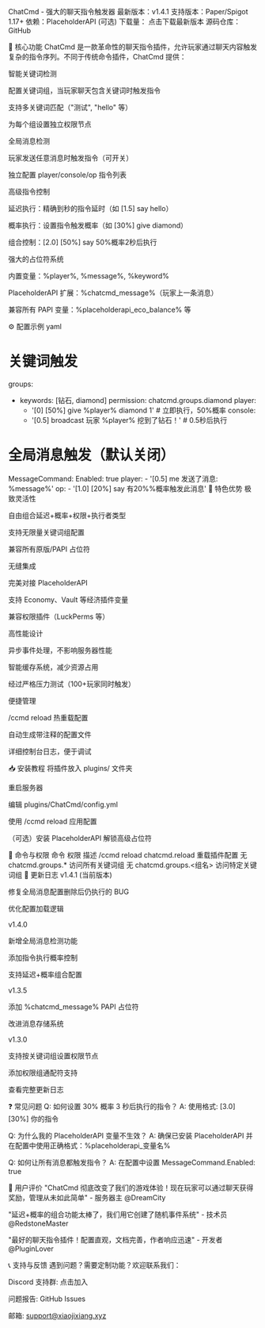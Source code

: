 ChatCmd - 强大的聊天指令触发器
最新版本：v1.4.1
支持版本：Paper/Spigot 1.17+
依赖：PlaceholderAPI (可选)
下载量： 点击下载最新版本
源码仓库： GitHub

🌟 核心功能
ChatCmd 是一款革命性的聊天指令插件，允许玩家通过聊天内容触发复杂的指令序列。不同于传统命令插件，ChatCmd 提供：

智能关键词检测

配置关键词组，当玩家聊天包含关键词时触发指令

支持多关键词匹配（"测试", "hello" 等）

为每个组设置独立权限节点

全局消息检测

玩家发送任意消息时触发指令（可开关）

独立配置 player/console/op 指令列表

高级指令控制

延迟执行：精确到秒的指令延时（如 [1.5] say hello）

概率执行：设置指令触发概率（如 [30%] give diamond）

组合控制：[2.0] [50%] say 50%概率2秒后执行

强大的占位符系统

内置变量：%player%, %message%, %keyword%

PlaceholderAPI 扩展：%chatcmd_message%（玩家上一条消息）

兼容所有 PAPI 变量：%placeholderapi_eco_balance% 等

⚙️ 配置示例
yaml
# 关键词触发
groups:
  - keywords: [钻石, diamond]
    permission: chatcmd.groups.diamond
    player:
      - '[0] [50%] give %player% diamond 1' # 立即执行，50%概率
    console:
      - '[0.5] broadcast 玩家 %player% 挖到了钻石！' # 0.5秒后执行

# 全局消息触发（默认关闭）
MessageCommand:
  Enabled: true
  player:
    - '[0.5] me 发送了消息: %message%'
  op:
    - '[1.0] [20%] say 有20%%概率触发此消息'
🚀 特色优势
极致灵活性

自由组合延迟+概率+权限+执行者类型

支持无限量关键词组配置

兼容所有原版/PAPI 占位符

无缝集成

完美对接 PlaceholderAPI

支持 Economy、Vault 等经济插件变量

兼容权限插件（LuckPerms 等）

高性能设计

异步事件处理，不影响服务器性能

智能缓存系统，减少资源占用

经过严格压力测试（100+玩家同时触发）

便捷管理

/ccmd reload 热重载配置

自动生成带注释的配置文件

详细控制台日志，便于调试

📥 安装教程
将插件放入 plugins/ 文件夹

重启服务器

编辑 plugins/ChatCmd/config.yml

使用 /ccmd reload 应用配置

（可选）安装 PlaceholderAPI 解锁高级占位符

🔧 命令与权限
命令	权限	描述
/ccmd reload	chatcmd.reload	重载插件配置
无	chatcmd.groups.*	访问所有关键词组
无	chatcmd.groups.<组名>	访问特定关键词组
📜 更新日志
v1.4.1 (当前版本)

修复全局消息配置删除后仍执行的 BUG

优化配置加载逻辑

v1.4.0

新增全局消息检测功能

添加指令执行概率控制

支持延迟+概率组合配置

v1.3.5

添加 %chatcmd_message% PAPI 占位符

改进消息存储系统

v1.3.0

支持按关键词组设置权限节点

添加权限组通配符支持

查看完整更新日志

❓ 常见问题
Q: 如何设置 30% 概率 3 秒后执行的指令？
A: 使用格式: [3.0] [30%] 你的指令

Q: 为什么我的 PlaceholderAPI 变量不生效？
A: 确保已安装 PlaceholderAPI 并在配置中使用正确格式：%placeholderapi_变量名%

Q: 如何让所有消息都触发指令？
A: 在配置中设置 MessageCommand.Enabled: true

💬 用户评价
"ChatCmd 彻底改变了我们的游戏体验！现在玩家可以通过聊天获得奖励，管理从未如此简单" - 服务器主 @DreamCity

"延迟+概率的组合功能太棒了，我们用它创建了随机事件系统" - 技术员 @RedstoneMaster

"最好的聊天指令插件！配置直观，文档完善，作者响应迅速" - 开发者 @PluginLover

📞 支持与反馈
遇到问题？需要定制功能？欢迎联系我们：

Discord 支持群: 点击加入

问题报告: GitHub Issues

邮箱: support@xiaojixiang.xyz
